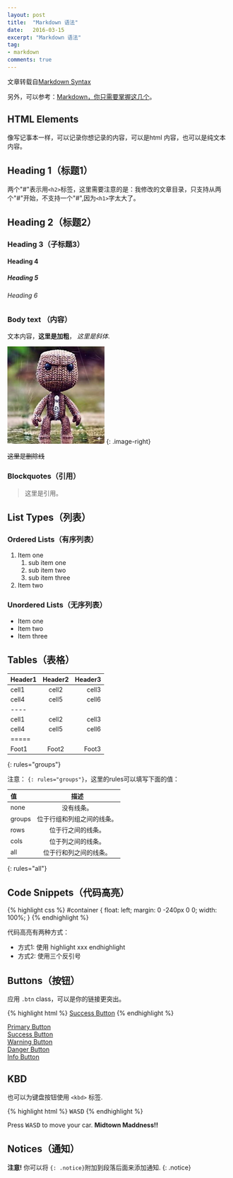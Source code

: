 ```yaml
---
layout: post
title:  "Markdown 语法"
date:   2016-03-15
excerpt: "Markdown 语法"
tag:
- markdown 
comments: true
---
```


文章转载自[Markdown Syntax](https://taylantatli.github.io/Moon/markdown-syntax/)

另外，可以参考：[Markdown，你只需要掌握这几个](http://www.cnblogs.com/crazyant007/p/4220066.html?utm_source=tuicool&utm_medium=referral)。

## HTML Elements

像写记事本一样，可以记录你想记录的内容，可以是html 内容，也可以是纯文本内容。

## Heading 1（标题1）

两个"#"表示用`<h2>`标签，这里需要注意的是：我修改的文章目录，只支持从两个"#"开始，不支持一个"#",因为`<h1>`字太大了。

## Heading 2（标题2）

### Heading 3（子标题3）

#### Heading 4

##### Heading 5

###### Heading 6

### Body text （内容）

文本内容，**这里是加粗**， *这里是斜体*.

![这里是图片](/assets/img/avatar.jpg)
{: .image-right}

~~这里是删除线~~

### Blockquotes（引用）

> 这里是引用。

## List Types（列表）


### Ordered Lists（有序列表）

1. Item one
   1. sub item one
   2. sub item two
   3. sub item three
2. Item two

### Unordered Lists（无序列表）

* Item one
* Item two
* Item three

## Tables（表格）

| Header1 | Header2 | Header3 |
|:--------|:-------:|--------:|
| cell1   | cell2   | cell3   |
| cell4   | cell5   | cell6   |
|----
| cell1   | cell2   | cell3   |
| cell4   | cell5   | cell6   |
|=====
| Foot1   | Foot2   | Foot3
{: rules="groups"}

注意： `{: rules="groups"}`，这里的rules可以填写下面的值：

| 值 | 描述 |
|:--------|:-------:|
| none   | 没有线条。   |
| groups   | 位于行组和列组之间的线条。   |
| rows   | 位于行之间的线条。   |
| cols   | 位于列之间的线条。   |
| all   | 位于行和列之间的线条。   |
{: rules="all"}

## Code Snippets（代码高亮）

{% highlight css %}
#container {
  float: left;
  margin: 0 -240px 0 0;
  width: 100%;
}
{% endhighlight %}

代码高亮有两种方式：  

- 方式1: 使用 highlight xxx endhighlight
- 方式2: 使用三个反引号


## Buttons（按钮）

应用 `.btn` class，可以是你的链接更突出。

{% highlight html %}
<a href="#" class="btn btn-success">Success Button</a>
{% endhighlight %}

<div markdown="0"><a href="#" class="btn">Primary Button</a></div>
<div markdown="0"><a href="#" class="btn btn-success">Success Button</a></div>
<div markdown="0"><a href="#" class="btn btn-warning">Warning Button</a></div>
<div markdown="0"><a href="#" class="btn btn-danger">Danger Button</a></div>
<div markdown="0"><a href="#" class="btn btn-info">Info Button</a></div>

## KBD

也可以为键盘按钮使用 `<kbd>` 标签.

{% highlight html %}
<kbd>W</kbd><kbd>A</kbd><kbd>S</kbd><kbd>D</kbd>
{% endhighlight %}

Press <kbd>W</kbd><kbd>A</kbd><kbd>S</kbd><kbd>D</kbd> to move your car. **Midtown Maddness!!**

## Notices（通知）

**注意!** 你可以将 `{: .notice}`附加到段落后面来添加通知.
{: .notice}
